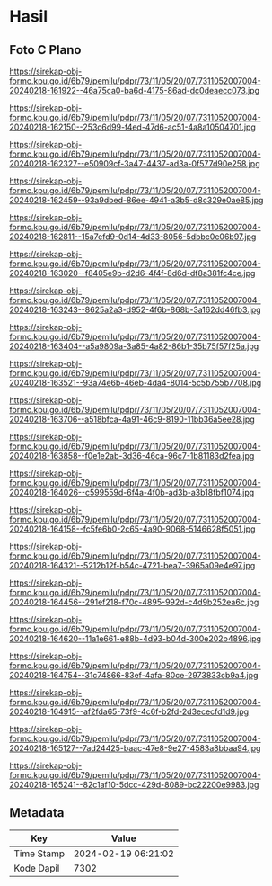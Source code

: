 # Hasil

## Foto C Plano

https://sirekap-obj-formc.kpu.go.id/6b79/pemilu/pdpr/73/11/05/20/07/7311052007004-20240218-161922--46a75ca0-ba6d-4175-86ad-dc0deaecc073.jpg

https://sirekap-obj-formc.kpu.go.id/6b79/pemilu/pdpr/73/11/05/20/07/7311052007004-20240218-162150--253c6d99-f4ed-47d6-ac51-4a8a10504701.jpg

https://sirekap-obj-formc.kpu.go.id/6b79/pemilu/pdpr/73/11/05/20/07/7311052007004-20240218-162327--e50909cf-3a47-4437-ad3a-0f577d90e258.jpg

https://sirekap-obj-formc.kpu.go.id/6b79/pemilu/pdpr/73/11/05/20/07/7311052007004-20240218-162459--93a9dbed-86ee-4941-a3b5-d8c329e0ae85.jpg

https://sirekap-obj-formc.kpu.go.id/6b79/pemilu/pdpr/73/11/05/20/07/7311052007004-20240218-162811--15a7efd9-0d14-4d33-8056-5dbbc0e06b97.jpg

https://sirekap-obj-formc.kpu.go.id/6b79/pemilu/pdpr/73/11/05/20/07/7311052007004-20240218-163020--f8405e9b-d2d6-4f4f-8d6d-df8a381fc4ce.jpg

https://sirekap-obj-formc.kpu.go.id/6b79/pemilu/pdpr/73/11/05/20/07/7311052007004-20240218-163243--8625a2a3-d952-4f6b-868b-3a162dd46fb3.jpg

https://sirekap-obj-formc.kpu.go.id/6b79/pemilu/pdpr/73/11/05/20/07/7311052007004-20240218-163404--a5a9809a-3a85-4a82-86b1-35b75f57f25a.jpg

https://sirekap-obj-formc.kpu.go.id/6b79/pemilu/pdpr/73/11/05/20/07/7311052007004-20240218-163521--93a74e6b-46eb-4da4-8014-5c5b755b7708.jpg

https://sirekap-obj-formc.kpu.go.id/6b79/pemilu/pdpr/73/11/05/20/07/7311052007004-20240218-163706--a518bfca-4a91-46c9-8190-11bb36a5ee28.jpg

https://sirekap-obj-formc.kpu.go.id/6b79/pemilu/pdpr/73/11/05/20/07/7311052007004-20240218-163858--f0e1e2ab-3d36-46ca-96c7-1b81183d2fea.jpg

https://sirekap-obj-formc.kpu.go.id/6b79/pemilu/pdpr/73/11/05/20/07/7311052007004-20240218-164026--c599559d-6f4a-4f0b-ad3b-a3b18fbf1074.jpg

https://sirekap-obj-formc.kpu.go.id/6b79/pemilu/pdpr/73/11/05/20/07/7311052007004-20240218-164158--fc5fe6b0-2c65-4a90-9068-5146628f5051.jpg

https://sirekap-obj-formc.kpu.go.id/6b79/pemilu/pdpr/73/11/05/20/07/7311052007004-20240218-164321--5212b12f-b54c-4721-bea7-3965a09e4e97.jpg

https://sirekap-obj-formc.kpu.go.id/6b79/pemilu/pdpr/73/11/05/20/07/7311052007004-20240218-164456--291ef218-f70c-4895-992d-c4d9b252ea6c.jpg

https://sirekap-obj-formc.kpu.go.id/6b79/pemilu/pdpr/73/11/05/20/07/7311052007004-20240218-164620--11a1e661-e88b-4d93-b04d-300e202b4896.jpg

https://sirekap-obj-formc.kpu.go.id/6b79/pemilu/pdpr/73/11/05/20/07/7311052007004-20240218-164754--31c74866-83ef-4afa-80ce-2973833cb9a4.jpg

https://sirekap-obj-formc.kpu.go.id/6b79/pemilu/pdpr/73/11/05/20/07/7311052007004-20240218-164915--af2fda65-73f9-4c6f-b2fd-2d3ececfd1d9.jpg

https://sirekap-obj-formc.kpu.go.id/6b79/pemilu/pdpr/73/11/05/20/07/7311052007004-20240218-165127--7ad24425-baac-47e8-9e27-4583a8bbaa94.jpg

https://sirekap-obj-formc.kpu.go.id/6b79/pemilu/pdpr/73/11/05/20/07/7311052007004-20240218-165241--82c1af10-5dcc-429d-8089-bc22200e9983.jpg


## Metadata

| Key        | Value               |
| ---------- | ------------------- |
| Time Stamp | 2024-02-19 06:21:02 |
| Kode Dapil | 7302                |



